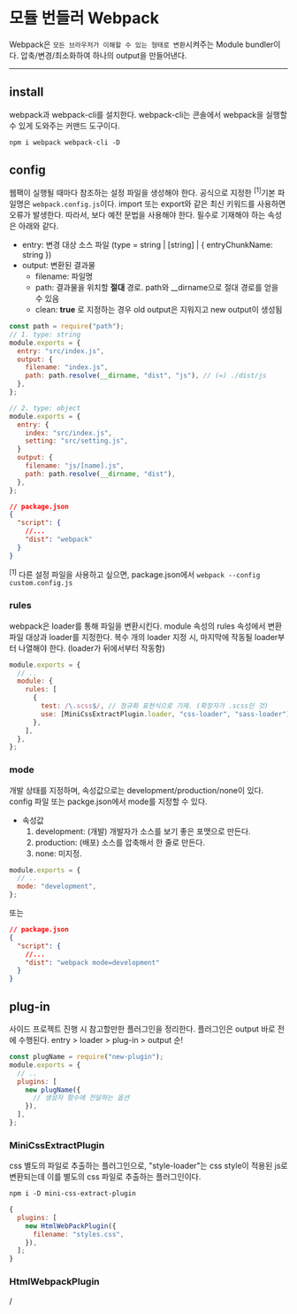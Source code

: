 # 모듈 번들러 Webpack

Webpack은 `모든 브라우저가 이해할 수 있는 형태로 변환`시켜주는 Module bundler이다. 압축/변경/최소화하여 하나의 output을 만들어낸다.

---

## install

webpack과 webpack-cli를 설치한다. webpack-cli는 콘솔에서 webpack을 실행할 수 있게 도와주는 커맨드 도구이다.

```md
npm i webpack webpack-cli -D
```

## config

웹팩이 실행될 때마다 참조하는 설정 파일을 생성해야 한다. 공식으로 지정한 <sup>[1]</sup>기본 파일명은 `webpack.config.js`이다. import 또는 export와 같은 최신 키워드를 사용하면 오류가 발생한다. 따라서, 보다 예전 문법을 사용해야 한다. 필수로 기재해야 하는 속성은 아래와 같다.

- entry: 변경 대상 소스 파일 (type = string | [string] | { entryChunkName: string })
- output: 변환된 결과물
  - filename: 파일명
  - path: 결과물을 위치할 **절대** 경로. path와 \_\_dirname으로 절대 경로를 얻을 수 있음
  - clean: **true** 로 지정하는 경우 old output은 지워지고 new output이 생성됨

```js
const path = require("path");
// 1. type: string
module.exports = {
  entry: "src/index.js",
  output: {
    filename: "index.js",
    path: path.resolve(__dirname, "dist", "js"), // (=) ./dist/js
  },
};

// 2. type: object
module.exports = {
  entry: {
    index: "src/index.js",
    setting: "src/setting.js",
  }
  output: {
    filename: "js/[name].js",
    path: path.resolve(__dirname, "dist"),
  },
};
```

```json
// package.json
{
  "script": {
    //...
    "dist": "webpack"
  }
}
```

<div class="footnote">
    <sup>[1]</sup> 다른 설정 파일을 사용하고 싶으면, package.json에서 <code>webpack --config custom.config.js</code>
</div>

### rules

webpack은 loader를 통해 파일을 변환시킨다. module 속성의 rules 속성에서 변환 파일 대상과 loader를 지정한다. 복수 개의 loader 지정 시, 마지막에 작동될 loader부터 나열해야 한다. (loader가 뒤에서부터 작동함)

```js
module.exports = {
  // ..
  module: {
    rules: [
      {
        test: /\.scss$/, // 정규화 표현식으로 기재. (확장자가 .scss인 것)
        use: [MiniCssExtractPlugin.loader, "css-loader", "sass-loader"],
      },
    ],
  },
};
```

### mode

개발 상태를 지정하며, 속성값으로는 development/production/none이 있다. config 파일 또는 packge.json에서 mode를 지정할 수 있다.

- 속성값
  1. development: (개발) 개발자가 소스를 보기 좋은 포맷으로 만든다.
  2. production: (배포) 소스를 압축해서 한 줄로 만든다.
  3. none: 미지정.

```js
module.exports = {
  // ..
  mode: "development",
};
```

또는

```json
// package.json
{
  "script": {
    //...
    "dist": "webpack mode=development"
  }
}
```

## plug-in

사이드 프로젝트 진행 시 참고할만한 플러그인을 정리한다. 플러그인은 output 바로 전에 수행된다. entry > loader > plug-in > output 순!

```js
const plugName = require("new-plugin");
module.exports = {
  // ..
  plugins: [
    new plugName({
      // 생성자 함수에 전달하는 옵션
    }),
  ],
};
```

### MiniCssExtractPlugin

css 별도의 파일로 추출하는 플러그인으로, "style-loader"는 css style이 적용된 js로 변환되는데 이를 별도의 css 파일로 추출하는 플러그인이다.

```md
npm i -D mini-css-extract-plugin
```

```js
{
  plugins: [
    new HtmlWebPackPlugin({
      filename: "styles.css",
    }),
  ];
}
```

### HtmlWebpackPlugin

/<script/>로 로드한 html 파일을 자동으로 생성해 주는 plugin. 설정의 따라 새로운 html 파일을 생성할 수도, 기존의 html에 번들된 파일을 <script />로 로드한 html 파일을 생성 할 수도 있다.

```md
npm i -D html-webpack-plugin
```

```js
{
  plugins: [
    new HtmlWebPackPlugin({
      template: "복사 대상 파일 경로",
      filename: "생성할 파일명",
    }),
  ];
}
```

### Reference

- [Webpack 공식 가이드 문서](https://webpack.js.org/concepts/)
- 노마드코더 [\[풀스택\] 유튜브 클론 코딩](https://nomadcoders.co/wetube)

